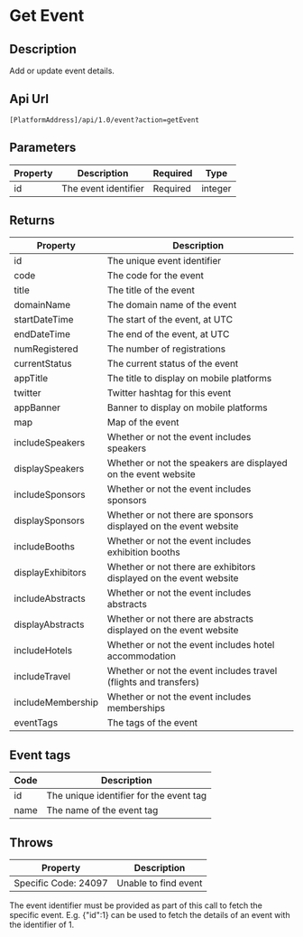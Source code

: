# Get Event

## Description

Add or update event details.

## Api Url

`[PlatformAddress]/api/1.0/event?action=getEvent`

## Parameters

| Property | Description | Required | Type |
| --- | --- | --- | --- |
| id | The event identifier | Required | integer |

## Returns

| Property | Description |
| --- | --- |
| id | The unique event identifier |
| code | The code for the event |
| title | The title of the event |
| domainName | The domain name of the event |
| startDateTime | The start of the event, at UTC |
| endDateTime | The end of the event, at UTC |
| numRegistered | The number of registrations |
| currentStatus | The current status of the event |
| appTitle | The title to display on mobile platforms |
| twitter | Twitter hashtag for this event |
| appBanner | Banner to display on mobile platforms |
| map | Map of the event |
| includeSpeakers | Whether or not the event includes speakers |
| displaySpeakers | Whether or not the speakers are displayed on the event website |
| includeSponsors | Whether or not the event includes sponsors |
| displaySponsors | Whether or not there are sponsors displayed on the event website |
| includeBooths | Whether or not the event includes exhibition booths |
| displayExhibitors | Whether or not there are exhibitors displayed on the event website |
| includeAbstracts | Whether or not the event includes abstracts |
| displayAbstracts | Whether or not there are abstracts displayed on the event website |
| includeHotels | Whether or not the event includes hotel accommodation |
| includeTravel | Whether or not the event includes travel \(flights and transfers\) |
| includeMembership | Whether or not the event includes memberships |
| eventTags | The tags of the event |

## Event tags

| Code | Description |
| --- | --- |
| id | The unique identifier for the event tag |
| name | The name of the event tag |

## Throws

| Property | Description |
| --- | --- |
| Specific Code: 24097 | Unable to find event |

The event identifier must be provided as part of this call to fetch the specific event. E.g. {"id":1} can be used to fetch the details of an event with the identifier of 1.

